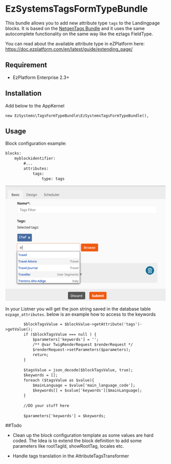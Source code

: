 
# EzSystemsTagsFormTypeBundle

This bundle allows you to add new attribute type `tags` to the Landingpage blocks. It is based on the [NetgenTags Bundle](https://github.com/netgen/TagsBundle) and it uses the same autocomplete functionality on the same way like the eztags FieldType.

You can read about the available attribute type in eZPlatform here: https://doc.ezplatform.com/en/latest/guide/extending_page/

## Requirement

- EzPlatform Enterprise 2.3+

## Installation 
Add below to the AppKernel

```
new EzSystems\TagsFormTypeBundle\EzSystemsTagsFormTypeBundle(),

```

## Usage

Block configuration example:

```
blocks:
    myblockidentifier:
        #...
        attributes:
            tags:
                type: tags

```

<img src="doc/tags_attribute_type.png" />

In your Listner you will get the json string saved in the database table `ezpage_attributes`. below is an example how to access to the keywords

```
        $blockTagsValue = $blockValue->getAttribute('tags')->getValue();
        if ($blockTagsValue === null ) {
            $parameters['keywords'] = '';
            /** @var TwigRenderRequest $renderRequest */
            $renderRequest->setParameters($parameters);
            return;
        }

        $tagsValue = json_decode($blockTagsValue, true);
        $keywords = [];
        foreach ($tagsValue as $value){
            $mainLanguage = $value['main_language_code'];
            $keywords[] = $value['keywords'][$mainLanguage];
        }

        //DO your stuff here

        $parameters['keywords'] = $keywords;

```

##Todo

- Clean up the block configuration template as some values are hard coded. The Idea is to extend the block definition to add some parameters like rootTagId, showRootTag, locales etc.

- Handle tags translation in the AttributeTagsTransformer
